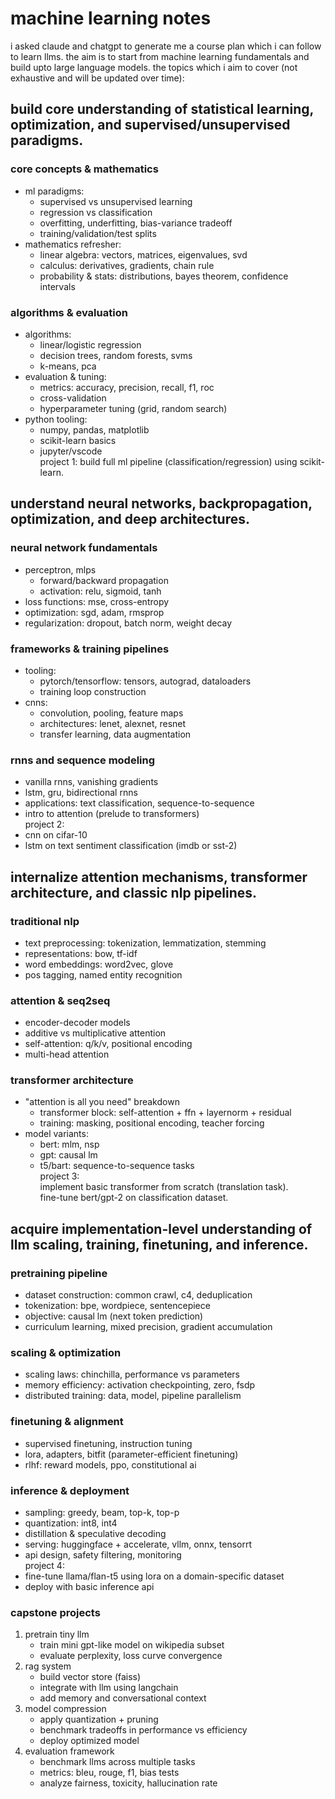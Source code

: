 # machine learning notes

i asked claude and chatgpt to generate me a course plan which i can follow to learn llms. the aim is to start from machine learning fundamentals and build upto large language models. the topics which i aim to cover (not exhaustive and will be updated over time):

## build core understanding of statistical learning, optimization, and supervised/unsupervised paradigms.
### core concepts & mathematics
* ml paradigms:
    * supervised vs unsupervised learning
    * regression vs classification
    * overfitting, underfitting, bias-variance tradeoff
    * training/validation/test splits
* mathematics refresher:
    * linear algebra: vectors, matrices, eigenvalues, svd
    * calculus: derivatives, gradients, chain rule
    * probability & stats: distributions, bayes theorem, confidence intervals
### algorithms & evaluation
* algorithms:
    * linear/logistic regression
    * decision trees, random forests, svms
    * k-means, pca
* evaluation & tuning:
    * metrics: accuracy, precision, recall, f1, roc
    * cross-validation
    * hyperparameter tuning (grid, random search)
* python tooling:
    * numpy, pandas, matplotlib
    * scikit-learn basics
    * jupyter/vscode  
project 1: build full ml pipeline (classification/regression) using scikit-learn.

## understand neural networks, backpropagation, optimization, and deep architectures.
### neural network fundamentals
* perceptron, mlps
    * forward/backward propagation
    * activation: relu, sigmoid, tanh
* loss functions: mse, cross-entropy
* optimization: sgd, adam, rmsprop
* regularization: dropout, batch norm, weight decay
### frameworks & training pipelines
* tooling:
    * pytorch/tensorflow: tensors, autograd, dataloaders
    * training loop construction
* cnns:
    * convolution, pooling, feature maps
    * architectures: lenet, alexnet, resnet
    * transfer learning, data augmentation
### rnns and sequence modeling
* vanilla rnns, vanishing gradients
* lstm, gru, bidirectional rnns
* applications: text classification, sequence-to-sequence
* intro to attention (prelude to transformers)  
project 2:
* cnn on cifar-10
* lstm on text sentiment classification (imdb or sst-2)

## internalize attention mechanisms, transformer architecture, and classic nlp pipelines.
### traditional nlp
* text preprocessing: tokenization, lemmatization, stemming
* representations: bow, tf-idf
* word embeddings: word2vec, glove
* pos tagging, named entity recognition
### attention & seq2seq
* encoder-decoder models
* additive vs multiplicative attention
* self-attention: q/k/v, positional encoding
* multi-head attention
### transformer architecture
* "attention is all you need" breakdown
    * transformer block: self-attention + ffn + layernorm + residual
    * training: masking, positional encoding, teacher forcing
* model variants:
    * bert: mlm, nsp
    * gpt: causal lm
    * t5/bart: sequence-to-sequence tasks  
project 3:  
implement basic transformer from scratch (translation task).  
fine-tune bert/gpt-2 on classification dataset.

## acquire implementation-level understanding of llm scaling, training, finetuning, and inference.
### pretraining pipeline
* dataset construction: common crawl, c4, deduplication
* tokenization: bpe, wordpiece, sentencepiece
* objective: causal lm (next token prediction)
* curriculum learning, mixed precision, gradient accumulation
### scaling & optimization
* scaling laws: chinchilla, performance vs parameters
* memory efficiency: activation checkpointing, zero, fsdp
* distributed training: data, model, pipeline parallelism
### finetuning & alignment
* supervised finetuning, instruction tuning
* lora, adapters, bitfit (parameter-efficient finetuning)
* rlhf: reward models, ppo, constitutional ai
### inference & deployment
* sampling: greedy, beam, top-k, top-p
* quantization: int8, int4
* distillation & speculative decoding
* serving: huggingface + accelerate, vllm, onnx, tensorrt
* api design, safety filtering, monitoring  
project 4:
* fine-tune llama/flan-t5 using lora on a domain-specific dataset
* deploy with basic inference api

### capstone projects
1. pretrain tiny llm  
    * train mini gpt-like model on wikipedia subset  
    * evaluate perplexity, loss curve convergence  
2. rag system  
    * build vector store (faiss)  
    * integrate with llm using langchain  
    * add memory and conversational context  
3. model compression  
    * apply quantization + pruning  
    * benchmark tradeoffs in performance vs efficiency  
    * deploy optimized model  
4. evaluation framework  
    * benchmark llms across multiple tasks  
    * metrics: bleu, rouge, f1, bias tests  
    * analyze fairness, toxicity, hallucination rate

